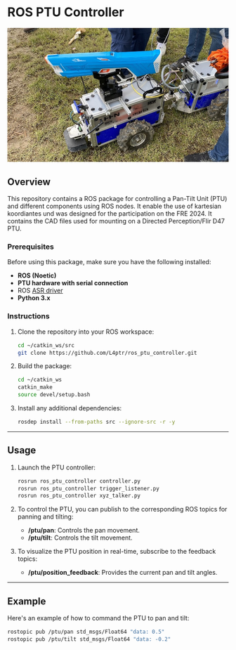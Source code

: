 # ROS PTU Controller

[![PTU Controller Image](images/fre_aufbau.JPG)](images/fre_aufbau.JPG)

## Overview

This repository contains a ROS package for controlling a Pan-Tilt Unit (PTU) and different components using ROS nodes. It enable the use of kartesian koordiantes und was designed for the participation on the FRE 2024. It contains the CAD files used for mounting on a Directed Perception/Flir D47 PTU.

### Prerequisites

Before using this package, make sure you have the following installed:

- **ROS (Noetic)**
- **PTU hardware with serial connection**
- ROS <a href="https://wiki.ros.org/asr_flir_ptu_driver">ASR driver</a>
- **Python 3.x**

### Instructions

1. Clone the repository into your ROS workspace:

    ```bash
    cd ~/catkin_ws/src
    git clone https://github.com/L4ptr/ros_ptu_controller.git
    ```

2. Build the package:

    ```bash
    cd ~/catkin_ws
    catkin_make
    source devel/setup.bash
    ```

3. Install any additional dependencies:

    ```bash
    rosdep install --from-paths src --ignore-src -r -y
    ```

---

## Usage

1. Launch the PTU controller:

    ```bash
    rosrun ros_ptu_controller controller.py
    rosrun ros_ptu_controller trigger_listener.py
    rosrun ros_ptu_controller xyz_talker.py
    ```

2. To control the PTU, you can publish to the corresponding ROS topics for panning and tilting:

    - **/ptu/pan**: Controls the pan movement.
    - **/ptu/tilt**: Controls the tilt movement.

3. To visualize the PTU position in real-time, subscribe to the feedback topics:

    - **/ptu/position_feedback**: Provides the current pan and tilt angles.

---

## Example

Here's an example of how to command the PTU to pan and tilt:

```bash
rostopic pub /ptu/pan std_msgs/Float64 "data: 0.5"
rostopic pub /ptu/tilt std_msgs/Float64 "data: -0.2"
